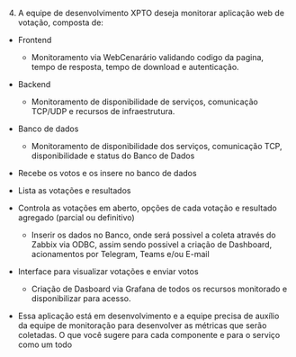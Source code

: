 4) A equipe de desenvolvimento XPTO deseja monitorar aplicação web de votação, composta de:

- Frontend
    * Monitoramento via WebCenarário validando codigo da pagina, tempo de resposta, tempo de download e autenticação.

- Backend
    * Monitoramento de disponibilidade de serviços, comunicação TCP/UDP e recursos de infraestrutura.

- Banco de dados
    * Monitoramento de disponibilidade dos serviços, comunicação TCP, disponibilidade e status do Banco de Dados

- Recebe os votos e os insere no banco de dados
- Lista as votações e resultados
- Controla as votações em aberto, opções de cada votação e resultado agregado (parcial ou definitivo)
    * Inserir os dados no Banco, onde será possivel a coleta através do Zabbix via ODBC, assim sendo possivel a criação de Dashboard, acionamentos por Telegram, Teams e/ou E-mail
- Interface para visualizar votações e enviar votos
    * Criação de Dasboard via Grafana de todos os recursos monitorado e disponibilizar para acesso.

- Essa aplicação está em desenvolvimento e a equipe precisa de auxílio da equipe de monitoração para desenvolver as métricas que serão coletadas. O que você sugere para cada componente e para o serviço como um todo
